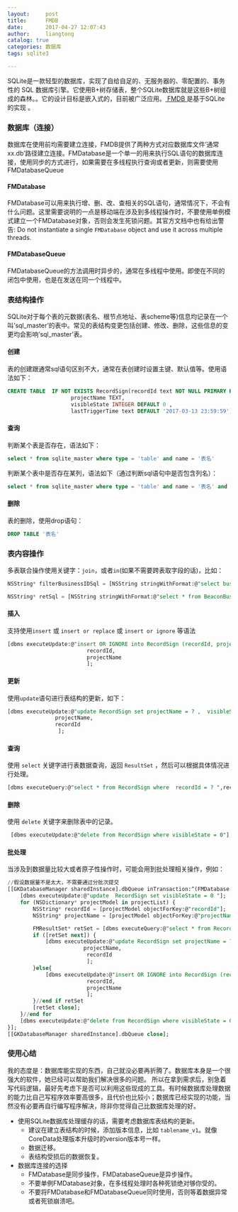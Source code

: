 ```yaml
---
layout:     post
title:      FMDB
date:       2017-04-27 12:07:43
author:     liangtong
catalog: true
categories: 数据库
tags: sqlite3

---
```



​	SQLite是一款轻型的数据库，实现了自给自足的、无服务器的、零配置的、事务性的 SQL 数据库引擎。它使用B+树存储表，整个SQLite数据库就是这些B+树组成的森林。。它的设计目标是嵌入式的，目前被广泛应用。<a href="https://github.com/ccgus/fmdb/"> FMDB </a> 是基于SQLite的实现 。




### 数据库（连接）   
数据库在使用前均需要建立连接，FMDB提供了两种方式对应数据库文件’通常xx.db’路径建立连接。FMDatabase是一个单一的用来执行SQL语句的数据库连接，使用同步的方式进行，如果需要在多线程执行查询或者更新，则需要使用FMDatabaseQueue

<!-- more -->

#### FMDatabase      
FMDatabase可以用来执行增、删、改、查相关的SQL语句，通常情况下，不会有什么问题。这里需要说明的一点是移动端在涉及到多线程操作时，不要使用单例模式建立一个FMDatabase对象，否则会发生死锁问题。其官方文档中也有给出警告: Do not instantiate a single `FMDatabase` object and use it across multiple threads.

#### FMDatabaseQueue    
FMDatabaseQueue的方法调用时异步的，通常在多线程中使用。即使在不同的闭包中使用，也是在发送在同一个线程中。

### 表结构操作      
SQLite对于每个表的元数据(表名、根节点地址、表scheme等)信息均记录在一个叫’sql_master’的表中。常见的表结构变更包括创建、修改、删除，这些信息的变更均会影响’sql_master’表。

#### 创建      
表的创建跟通常sql语句区别不大，通常在表创建时设置主键、默认值等。使用语法如下：   
```SQL
CREATE TABLE  IF NOT EXISTS RecordSign(recordId text NOT NULL PRIMARY KEY, 
					projectName TEXT, 
					visibleState INTEGER DEFAULT 0 , 
					lastTriggerTime text DEFAULT '2017-03-13 23:59:59')
```

#### 查询     
判断某个表是否存在，语法如下：   
```SQL
select * from sqlite_master where type = 'table' and name = '表名'
```

判断某个表中是否存在某列，语法如下（通过判断sql语句中是否包含列名）：   
```SQL
select * from sqlite_master where type = 'table' and name = '表名' and sql like %列表%
```

#### 删除    
表的删除，使用drop语句：  
```SQL
DROP TABLE '表名'
```

### 表内容操作
多表联合操作使用关键字：`join`，或者`in`(如果不需要跨表取字段的话)，比如：       
```SQL
NSString* filterBusinessIDSql = [NSString stringWithFormat:@"select businessID from BeaconRelatedPolicyAndBusiness where isValid = 1 and policyID in ('%@')", [minPriorityPolicyIDArray componentsJoinedByString:@"','"]];  

NSString* retSql = [NSString stringWithFormat:@"select * from BeaconBusinessMsg where businessID in (%@) and isValid = 1 order by priority asc",filterBusinessIDSql];
```

#### 插入   
支持使用`insert` 或 `insert or replace` 或 `insert or ignore` 等语法   
```SQL
[dbms executeUpdate:@"insert OR IGNORE into RecordSign (recordId, projectName,visibleState) values (?, ?,  1)",
                         recordId,
                         projectName
                         ];
```
#### 更新     
使用`update`语句进行表结构的更新，如下：    
```SQL
[dbms executeUpdate:@"update RecordSign set projectName = ? ,  visibleState = 1 where  recordId = ? ",
               projectName,
               recordId
				];
```
#### 查询    
使用 `select` 关键字进行表数据查询，返回 `ResultSet` ，然后可以根据具体情况进行处理。     
```SQL
[dbms executeQuery:@"select * from RecordSign where  recordId = ? ",recordId];
```
#### 删除    
使用 `delete` 关键字来删除表中的记录。    
```SQL
 [dbms executeUpdate:@"delete from RecordSign where visibleState = 0"];
```
#### 批处理      
当涉及到数据量比较大或者原子性操作时，可能会用到批处理相关操作，例如：    
```SQL
//假设数据量不是太大，不需要通过分批次提交
[[GKDatabaseManager sharedInstance].dbQueue inTransaction:^(FMDatabase *dbms, BOOL *rollback) {
    [dbms executeUpdate:@"update  RecordSign set visibleState = 0 "];
    for (NSDictionary* projectModel in projectList) {
        NSString* recordId = [projectModel objectForKey:@"recordId"];
        NSString* projectName = [projectModel objectForKey:@"projectName"];

        FMResultSet* retSet = [dbms executeQuery:@"select * from RecordSign where  recordId = ? ",recordId];
        if ([retSet next]) {
            [dbms executeUpdate:@"update RecordSign set projectName = ? ,  visibleState = 1 where  recordId = ? ",
                        projectName,
                         recordId
                         ];
        }else{
            [dbms executeUpdate:@"insert OR IGNORE into RecordSign (recordId, projectName,visibleState) values (?, ?,  1)",
                         recordId,
                         projectName
                         ];
        }//end if retSet
        [retSet close];
    }//end for
    [dbms executeUpdate:@"delete from RecordSign where visibleState = 0"];
}];
[[GKDatabaseManager sharedInstance].dbQueue close];
```

### 使用心结     

我的态度是：数据库能实现的东西，自己就没必要再折腾了。数据库本身是一个很强大的软件，她已经可以帮助我们解决很多的问题。
所以在拿到需求后，别急着写代码逻辑，最好先考虑下是否可以利用这些现成的工具。有时候数据库处理数据的能力比自己写程序效率要高很多，且代价也比较小；数据库已经实现的功能，当然没有必要再自行编写程序解决，除非你觉得自己比数据库处理的好。      



- 使用SQLite数据库处理缓存的话，需要考虑数据库表结构的更新。
    - 建议在建立表结构的时候，添加版本信息，比如 `tablename_v1`。就像CoreData处理版本升级时的version版本号一样。
    - 数据迁移。
    - 表结构受损后的数据恢复。   
- 数据库连接的选择
    - FMDatabase是同步操作，FMDatabaseQueue是异步操作。
    - 不要单例FMDatabase对象，在多线程处理时各种死锁绝对够你受的。
    - 不要将FMDatabase和FMDatabaseQueue同时使用，否则等着数据异常或者死锁崩溃吧。



